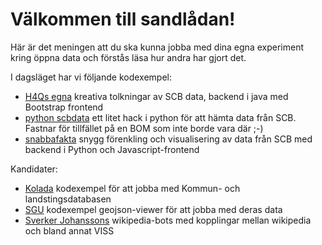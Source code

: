 # Välkommen till sandlådan!

Här är det meningen att du ska kunna jobba med dina egna 
experiment kring öppna data och förstås läsa hur andra 
har gjort det.

I dagsläget har vi följande kodexempel:
* [H4Qs egna](https://github.com/H4Q/therepo/tree/sandbox/h4q-parent) kreativa tolkningar av SCB data, backend i java med Bootstrap frontend 
* [python scbdata](https://github.com/H4Q/therepo/tree/sandbox/python%20scbdata) ett litet hack i python för att hämta data från SCB. Fastnar för tillfället på en BOM som inte borde vara där ;-)
* [snabbafakta](https://github.com/H4Q/therepo/tree/sandbox/vienno%20snabbafakta) snygg förenkling och visualisering av data från SCB med backend i Python och Javascript-frontend

Kandidater:
* [Kolada](https://github.com/Hypergene/kolada) kodexempel för att jobba med Kommun- och landstingsdatabasen
* [SGU](http://resource.sgu.se/oppnadata/dokument/html/) kodexempel geojson-viewer för att jobba med deras data
* [Sverker Johanssons](https://www.havochvatten.se/download/18.549ab516149e19df88f7f970/1418197003474/14+Wikipedia+Naturvardsverket14.pdf) wikipedia-bots med kopplingar mellan wikipedia och bland annat VISS

